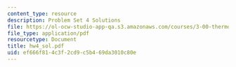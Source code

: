 ```yaml
---
content_type: resource
description: Problem Set 4 Solutions
file: https://ol-ocw-studio-app-qa.s3.amazonaws.com/courses/3-00-thermodynamics-of-materials-fall-2002/ef666f814c3f2cd9c5b469da3010c80e_hw4_sol.pdf
file_type: application/pdf
resourcetype: Document
title: hw4_sol.pdf
uid: ef666f81-4c3f-2cd9-c5b4-69da3010c80e
---
```

